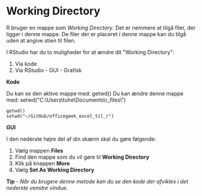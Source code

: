 # Working Directory
R bruger en mappe som *Working Directory*. Det er nemmere at tilgå filer, der ligger i denne mappe. 
De filer der er placeret i denne mappe kan du tilgå uden at angive stien til filen.

I RStudio har du to muligheder for at ændre dit "Working Directory":

1. Via kode
2. Via RStudio - GUI - Grafisk

**Kode**

Du kan se den aktive mappe med: getwd()
Du kan ændre denne mappe med: setwd("C:\\Users\\tuhe\\Documents\\r_files\\")

```{r eval=FALSE}
getwd()
setwd("~/GitHub/officegeek_excel_til_r")
```

**GUI**

I den nederste højre del af din skærm skal du gøre følgende:

1. Vælg mappen **Files**
2. Find den mappe som du vil gøre til **Working Directory**
3. Klik på knappen **More**
4. Vælg **Set As Working Directory**

**Tip** - *Når du brugere denne metode kan du se den kode der afvikles i det nederste venstre vindue.*

